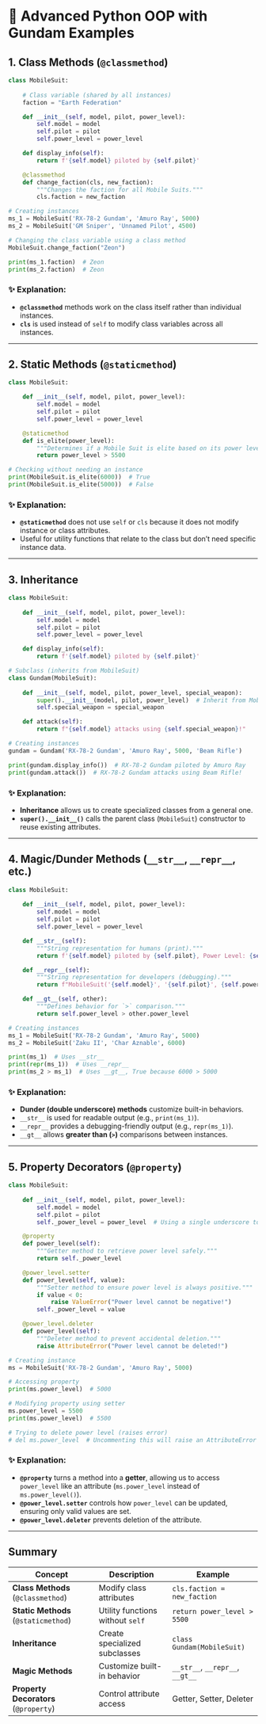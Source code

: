 # 🚀 Advanced Python OOP with Gundam Examples  

## **1. Class Methods (`@classmethod`)**  

```python
class MobileSuit:
    
    # Class variable (shared by all instances)
    faction = "Earth Federation"  

    def __init__(self, model, pilot, power_level):
        self.model = model
        self.pilot = pilot
        self.power_level = power_level

    def display_info(self):
        return f'{self.model} piloted by {self.pilot}'

    @classmethod
    def change_faction(cls, new_faction):
        """Changes the faction for all Mobile Suits."""
        cls.faction = new_faction  

# Creating instances
ms_1 = MobileSuit('RX-78-2 Gundam', 'Amuro Ray', 5000)
ms_2 = MobileSuit('GM Sniper', 'Unnamed Pilot', 4500)

# Changing the class variable using a class method
MobileSuit.change_faction("Zeon")

print(ms_1.faction)  # Zeon
print(ms_2.faction)  # Zeon
```

### ✨ Explanation:
- **`@classmethod`** methods work on the class itself rather than individual instances.  
- **`cls`** is used instead of `self` to modify class variables across all instances.  

---

## **2. Static Methods (`@staticmethod`)**  

```python
class MobileSuit:

    def __init__(self, model, pilot, power_level):
        self.model = model
        self.pilot = pilot
        self.power_level = power_level

    @staticmethod
    def is_elite(power_level):
        """Determines if a Mobile Suit is elite based on its power level."""
        return power_level > 5500

# Checking without needing an instance
print(MobileSuit.is_elite(6000))  # True
print(MobileSuit.is_elite(5000))  # False
```

### ✨ Explanation:
- **`@staticmethod`** does not use `self` or `cls` because it does not modify instance or class attributes.  
- Useful for utility functions that relate to the class but don’t need specific instance data.  

---

## **3. Inheritance**  

```python
class MobileSuit:
    
    def __init__(self, model, pilot, power_level):
        self.model = model
        self.pilot = pilot
        self.power_level = power_level

    def display_info(self):
        return f'{self.model} piloted by {self.pilot}'

# Subclass (inherits from MobileSuit)
class Gundam(MobileSuit):
    
    def __init__(self, model, pilot, power_level, special_weapon):
        super().__init__(model, pilot, power_level)  # Inherit from MobileSuit
        self.special_weapon = special_weapon

    def attack(self):
        return f"{self.model} attacks using {self.special_weapon}!"

# Creating instances
gundam = Gundam('RX-78-2 Gundam', 'Amuro Ray', 5000, 'Beam Rifle')

print(gundam.display_info())  # RX-78-2 Gundam piloted by Amuro Ray
print(gundam.attack())  # RX-78-2 Gundam attacks using Beam Rifle!
```

### ✨ Explanation:
- **Inheritance** allows us to create specialized classes from a general one.  
- **`super().__init__()`** calls the parent class (`MobileSuit`) constructor to reuse existing attributes.  

---

## **4. Magic/Dunder Methods (`__str__`, `__repr__`, etc.)**  

```python
class MobileSuit:
    
    def __init__(self, model, pilot, power_level):
        self.model = model
        self.pilot = pilot
        self.power_level = power_level

    def __str__(self):
        """String representation for humans (print)."""
        return f'{self.model} piloted by {self.pilot}, Power Level: {self.power_level}'

    def __repr__(self):
        """String representation for developers (debugging)."""
        return f"MobileSuit('{self.model}', '{self.pilot}', {self.power_level})"

    def __gt__(self, other):
        """Defines behavior for `>` comparison."""
        return self.power_level > other.power_level

# Creating instances
ms_1 = MobileSuit('RX-78-2 Gundam', 'Amuro Ray', 5000)
ms_2 = MobileSuit('Zaku II', 'Char Aznable', 6000)

print(ms_1)  # Uses __str__
print(repr(ms_1))  # Uses __repr__
print(ms_2 > ms_1)  # Uses __gt__, True because 6000 > 5000
```

### ✨ Explanation:
- **Dunder (double underscore) methods** customize built-in behaviors.  
- `__str__` is used for readable output (e.g., `print(ms_1)`).  
- `__repr__` provides a debugging-friendly output (e.g., `repr(ms_1)`).  
- `__gt__` allows **greater than (`>`)** comparisons between instances.  

---

## **5. Property Decorators (`@property`)**  

```python
class MobileSuit:
    
    def __init__(self, model, pilot, power_level):
        self.model = model
        self.pilot = pilot
        self._power_level = power_level  # Using a single underscore to indicate "protected"

    @property
    def power_level(self):
        """Getter method to retrieve power level safely."""
        return self._power_level

    @power_level.setter
    def power_level(self, value):
        """Setter method to ensure power level is always positive."""
        if value < 0:
            raise ValueError("Power level cannot be negative!")
        self._power_level = value

    @power_level.deleter
    def power_level(self):
        """Deleter method to prevent accidental deletion."""
        raise AttributeError("Power level cannot be deleted!")

# Creating instance
ms = MobileSuit('RX-78-2 Gundam', 'Amuro Ray', 5000)

# Accessing property
print(ms.power_level)  # 5000

# Modifying property using setter
ms.power_level = 5500  
print(ms.power_level)  # 5500

# Trying to delete power level (raises error)
# del ms.power_level  # Uncommenting this will raise an AttributeError
```

### ✨ Explanation:
- **`@property`** turns a method into a **getter**, allowing us to access `power_level` like an attribute (`ms.power_level` instead of `ms.power_level()`).
- **`@power_level.setter`** controls how `power_level` can be updated, ensuring only valid values are set.
- **`@power_level.deleter`** prevents deletion of the attribute.  

---

## **Summary**  

| Concept | Description | Example |
|---------|------------|---------|
| **Class Methods** (`@classmethod`) | Modify class attributes | `cls.faction = new_faction` |
| **Static Methods** (`@staticmethod`) | Utility functions without `self` | `return power_level > 5500` |
| **Inheritance** | Create specialized subclasses | `class Gundam(MobileSuit)` |
| **Magic Methods** | Customize built-in behavior | `__str__`, `__repr__`, `__gt__` |
| **Property Decorators** (`@property`) | Control attribute access | Getter, Setter, Deleter |


